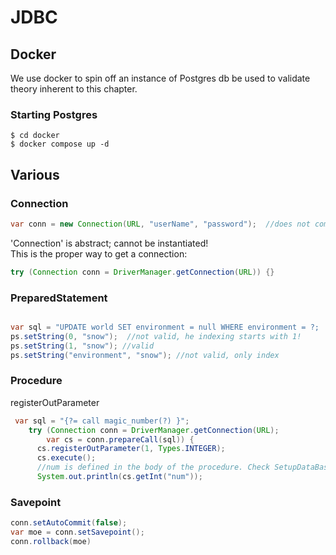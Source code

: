 # JDBC
## Docker
We use docker to spin off an instance of Postgres db  be used to validate theory inherent to this chapter.

### Starting Postgres
```shell
$ cd docker
$ docker compose up -d
```

## Various
### Connection
```java
var conn = new Connection(URL, "userName", "password");  //does not compile
```
'Connection' is abstract; cannot be instantiated!   
This is the proper way to get a connection:
```java
try (Connection conn = DriverManager.getConnection(URL)) {}
```
### PreparedStatement
```java

var sql = "UPDATE world SET environment = null WHERE environment = ?;
ps.setString(0, "snow");  //not valid, he indexing starts with 1!
ps.setString(1, "snow"); //valid
ps.setString("environment", "snow"); //not valid, only index

```

### Procedure
registerOutParameter
```java
 var sql = "{?= call magic_number(?) }";
    try (Connection conn = DriverManager.getConnection(URL);
        var cs = conn.prepareCall(sql)) {
      cs.registerOutParameter(1, Types.INTEGER);
      cs.execute();
      //num is defined in the body of the procedure. Check SetupDataBase
      System.out.println(cs.getInt("num"));
```
### Savepoint
```java
conn.setAutoCommit(false);
var moe = conn.setSavepoint();
conn.rollback(moe)
```